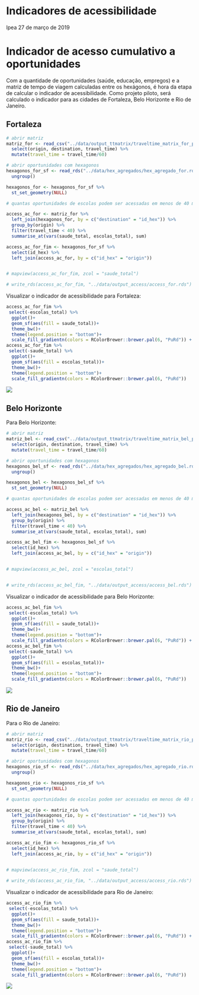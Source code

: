 Indicadores de acessibilidade
================
Ipea
27 de março de 2019

Indicador de acesso cumulativo a oportunidades
==============================================

Com a quantidade de oportunidades (saúde, educação, empregos) e a matriz de tempo de viagem calculadas entre os hexágonos, é hora da etapa de calcular o indicador de acessibilidade. Como projeto piloto, será calculado o indicador para as cidades de Fortaleza, Belo Horizonte e Rio de Janeiro.

Fortaleza
---------

``` r
# abrir matriz
matriz_for <- read_csv("../data/output_ttmatrix/traveltime_matrix_for_python.csv") %>%
  select(origin, destination, travel_time) %>%
  mutate(travel_time = travel_time/60)

# abrir oportunidades com hexagonos
hexagonos_for_sf <- read_rds("../data/hex_agregados/hex_agregado_for.rds") %>%
  ungroup()

hexagonos_for <- hexagonos_for_sf %>%
  st_set_geometry(NULL)

# quantas oportunidades de escolas podem ser acessadas em menos de 40 minutos?

access_ac_for <- matriz_for %>%
  left_join(hexagonos_for, by = c("destination" = "id_hex")) %>%
  group_by(origin) %>%
  filter(travel_time < 40) %>%
  summarise_at(vars(saude_total, escolas_total), sum)

access_ac_for_fim <- hexagonos_for_sf %>%
  select(id_hex) %>%
  left_join(access_ac_for, by = c("id_hex" = "origin"))


# mapview(access_ac_for_fim, zcol = "saude_total")

# write_rds(access_ac_for_fim, "../data/output_access/access_for.rds")
```

Visualizar o indicador de acessibilidade para Fortaleza:

``` r
access_ac_for_fim %>%
 select(-escolas_total) %>%
  ggplot()+
  geom_sf(aes(fill = saude_total))+
  theme_bw()+
  theme(legend.position = "bottom")+
  scale_fill_gradientn(colors = RColorBrewer::brewer.pal(6, "PuRd")) +
access_ac_for_fim %>%
 select(-saude_total) %>%
  ggplot()+
  geom_sf(aes(fill = escolas_total))+
  theme_bw()+
  theme(legend.position = "bottom")+
  scale_fill_gradientn(colors = RColorBrewer::brewer.pal(6, "PuRd"))
```

![](05_acessibilidade_files/figure-markdown_github/viz%20for-1.png)

Belo Horizonte
--------------

Para Belo Horizonte:

``` r
# abrir matriz
matriz_bel <- read_csv("../data/output_ttmatrix/traveltime_matrix_bel_python.csv") %>%
  select(origin, destination, travel_time) %>%
  mutate(travel_time = travel_time/60)

# abrir oportunidades com hexagonos
hexagonos_bel_sf <- read_rds("../data/hex_agregados/hex_agregado_bel.rds") %>%
  ungroup()

hexagonos_bel <- hexagonos_bel_sf %>%
  st_set_geometry(NULL)

# quantas oportunidades de escolas podem ser acessadas em menos de 40 minutos?

access_ac_bel <- matriz_bel %>%
  left_join(hexagonos_bel, by = c("destination" = "id_hex")) %>%
  group_by(origin) %>%
  filter(travel_time < 40) %>%
  summarise_at(vars(saude_total, escolas_total), sum)

access_ac_bel_fim <- hexagonos_bel_sf %>%
  select(id_hex) %>%
  left_join(access_ac_bel, by = c("id_hex" = "origin"))


# mapview(access_ac_bel, zcol = "escolas_total")


# write_rds(access_ac_bel_fim, "../data/output_access/access_bel.rds")
```

Visualizar o indicador de acessibilidade para Belo Horizonte:

``` r
access_ac_bel_fim %>%
 select(-escolas_total) %>%
  ggplot()+
  geom_sf(aes(fill = saude_total))+
  theme_bw()+
  theme(legend.position = "bottom")+
  scale_fill_gradientn(colors = RColorBrewer::brewer.pal(6, "PuRd")) +
access_ac_bel_fim %>%
 select(-saude_total) %>%
  ggplot()+
  geom_sf(aes(fill = escolas_total))+
  theme_bw()+
  theme(legend.position = "bottom")+
  scale_fill_gradientn(colors = RColorBrewer::brewer.pal(6, "PuRd"))
```

![](05_acessibilidade_files/figure-markdown_github/viz%20bel-1.png)

Rio de Janeiro
--------------

Para o Rio de Janeiro:

``` r
# abrir matriz
matriz_rio <- read_csv("../data/output_ttmatrix/traveltime_matrix_rio_python.csv") %>%
  select(origin, destination, travel_time) %>%
  mutate(travel_time = travel_time/60)

# abrir oportunidades com hexagonos
hexagonos_rio_sf <- read_rds("../data/hex_agregados/hex_agregado_rio.rds") %>%
  ungroup()

hexagonos_rio <- hexagonos_rio_sf %>%
  st_set_geometry(NULL)

# quantas oportunidades de escolas podem ser acessadas em menos de 40 minutos?

access_ac_rio <- matriz_rio %>%
  left_join(hexagonos_rio, by = c("destination" = "id_hex")) %>%
  group_by(origin) %>%
  filter(travel_time < 40) %>%
  summarise_at(vars(saude_total, escolas_total), sum)

access_ac_rio_fim <- hexagonos_rio_sf %>%
  select(id_hex) %>%
  left_join(access_ac_rio, by = c("id_hex" = "origin"))
  

# mapview(access_ac_rio_fim, zcol = "saude_total")

# write_rds(access_ac_rio_fim, "../data/output_access/access_rio.rds")
```

Visualizar o indicador de acessibilidade para Rio de Janeiro:

``` r
access_ac_rio_fim %>%
 select(-escolas_total) %>%
  ggplot()+
  geom_sf(aes(fill = saude_total))+
  theme_bw()+
  theme(legend.position = "bottom")+
  scale_fill_gradientn(colors = RColorBrewer::brewer.pal(6, "PuRd")) +
access_ac_rio_fim %>%
 select(-saude_total) %>%
  ggplot()+
  geom_sf(aes(fill = escolas_total))+
  theme_bw()+
  theme(legend.position = "bottom")+
  scale_fill_gradientn(colors = RColorBrewer::brewer.pal(6, "PuRd"))
```

![](05_acessibilidade_files/figure-markdown_github/viz%20rio-1.png)
